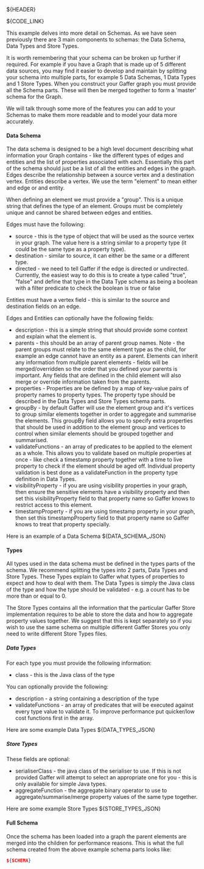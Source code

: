 ${HEADER}

${CODE_LINK}

This example delves into more detail on Schemas. As we have seen previously there are 3 main components to schemas: the Data Schema, Data Types and Store Types.

It is worth remembering that your schema can be broken up further if required. 
For example if you have a Graph that is made up of 5 different data sources, you may find it easier to develop and maintain by splitting your schema into multiple parts, for example 5 Data Schemas, 1 Data Types and 1 Store Types. 
When you construct your Gaffer graph you must provide all the Schema parts. These will then be merged together to form a 'master' schema for the Graph.

We will talk through some more of the features you can add to your Schemas to make them more readable and to model your data more accurately.


#### Data Schema
The data schema is designed to be a high level document describing what information your Graph contains - like the different types of edges and entities and the list of properties associated with each.
Essentially this part of the schema should just be a list of all the entities and edges in the graph. 
Edges describe the relationship between a source vertex and a destination vertex. 
Entities describe a vertex. We use the term "element" to mean either and edge or and entity.

When defining an element we must provide a "group". This is a unique string that defines the type of an element.
Groups must be completely unique and cannot be shared between edges and entities.

Edges must have the following:
- source - this is the type of object that will be used as the source vertex in your graph. The value here is a string similar to a property type (it could be the same type as a property type).
- destination - similar to source, it can either be the same or a different type.
- directed - we need to tell Gaffer if the edge is directed or undirected. Currently, the easiest way to do this is to create a type called "true", "false" and define that type in the Data Type schema as being a boolean with a filter predicate to check the boolean is true or false

Entities must have a vertex field - this is similar to the source and destination fields on an edge.


Edges and Entities can optionally have the following fields:
- description - this is a simple string that should provide some context and explain what the element is.
- parents - this should be an array of parent group names. Note - the parent groups must relate to the same element type as the child, for example an edge cannot have an entity as a parent. Elements can inherit any information from multiple parent elements - fields will be merged/overridden so the order that you defined your parents is important. Any fields that are defined in the child element will also merge or override information taken from the parents.
- properties - Properties are be defined by a map of key-value pairs of property names to property types. The property type should be described in the Data Types and Store Types schema parts.
- groupBy - by default Gaffer will use the element group and it's vertices to group similar elements together in order to aggregate and summarise the elements. This groupBy field allows you to specify extra properties that should be used in addition to the element group and vertices to control when similar elements should be grouped together and summarised.
- validateFunctions - an array of predicates to be applied to the element as a whole. This allows you to validate based on multiple properties at once - like check a timestamp property together with a time to live property to check if the element should be aged off. Individual property validation is best done as a validateFunction in the property type definition in Data Types.
- visibilityProperty - if you are using visibility properties in your graph, then ensure the sensitive elements have a visibility property and then set this visibilityProperty field to that property name so Gaffer knows to restrict access to this element.
- timestampProperty - if you are using timestamp property in your graph, then set this timestampProperty field to that property name so Gaffer knows to treat that property specially.

Here is an example of a Data Schema
${DATA_SCHEMA_JSON}


#### Types
All types used in the data schema must be defined in the types parts of the schema. We recommend splitting the types into 2 parts, Data Types and Store Types. These Types explain to Gaffer what types of properties to expect and how to deal with them.
The Data Types is simply the Java class of the type and how the type should be validated - e.g. a count has to be more than or equal to 0.

The Store Types contains all the information that the particular Gaffer Store implementation requires to be able to store the data and how to aggregate property values together. We suggest that this is kept separately so if you wish to use the same schema on multiple different Gaffer Stores you only need to write different Store Types files.


##### Data Types
For each type you must provide the following information:

- class - this is the Java class of the type

You can optionally provide the following:

- description - a string containing a description of the type
- validateFunctions - an array of predicates that will be executed against every type value to validate it. To improve performance put quicker/low cost functions first in the array.

Here are some example Data Types
${DATA_TYPES_JSON}

##### Store Types
These fields are optional:

- serialiserClass - the java class of the serialiser to use. If this is not provided Gaffer will attempt to select an appropriate one for you - this is only available for simple Java types.
- aggregateFunction - the aggregate binary operator to use to aggregate/summarise/merge property values of the same type together.

Here are some example Store Types
${STORE_TYPES_JSON}


#### Full Schema
Once the schema has been loaded into a graph the parent elements are merged into the children for performance reasons. This is what the full schema created from the above example schema parts looks like:

```json
${SCHEMA}
```
